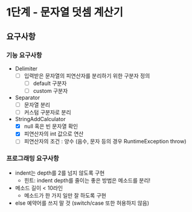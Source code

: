 # 1단계 - 문자열 덧셈 계산기

## 요구사항

### 기능 요구사항

* Delimiter
  - [ ] 입력받은 문자열의 피연산자를 분리하기 위한 구분자 정의
    - [ ] default 구분자
    - [ ] custom 구분자  
* Separator
  - [ ] 문자열 분리
  - [ ] 커스텀 구분자로 분리
* StringAddCalculator
  - [x] null 혹은 빈 문자열 확인
  - [x] 피연산자의 int 값으로 연산
  - [ ] 피연산자의 조건 : 양수 (음수, 문자 등의 경우 RuntimeException throw)

### 프로그래밍 요구사항

- indent는 depth를 2를 넘지 않도록 구현
  - 힌트: indent depth를 줄이는 좋은 방법은 메소드를 분리!
- 메소드 길이 < 10라인
  - 메소드가 한 가지 일만 잘 하도록 구현
- else 예약어를 쓰지 말 것 (switch/case 또한 허용하지 않음)

